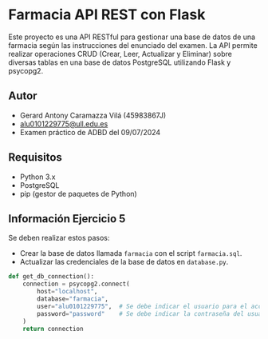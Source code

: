# Farmacia API REST con Flask

Este proyecto es una API RESTful para gestionar una base de datos de una farmacia según las instrucciones del enunciado del examen. La API permite realizar operaciones CRUD (Crear, Leer, Actualizar y Eliminar) sobre diversas tablas en una base de datos PostgreSQL utilizando Flask y psycopg2.

## Autor

- Gerard Antony Caramazza Vilá (45983867J)
- alu0101229775@ull.edu.es
- Examen práctico de ADBD del 09/07/2024

## Requisitos

- Python 3.x
- PostgreSQL
- pip (gestor de paquetes de Python)

## Información Ejercicio 5
Se deben realizar estos pasos:
- Crear la base de datos llamada `farmacia` con el script `farmacia.sql`.
- Actualizar las credenciales de la base de datos en `database.py`.

```python
def get_db_connection():
    connection = psycopg2.connect(
        host="localhost",
        database="farmacia",
        user="alu0101229775",  # Se debe indicar el usuario para el acceso
        password="password"    # Se debe indicar la contraseña del usuario
    )
    return connection
```
